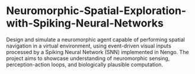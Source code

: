 # Neuromorphic-Spatial-Exploration-with-Spiking-Neural-Networks
Design and simulate a neuromorphic agent capable of performing spatial navigation in a virtual environment, using event-driven visual inputs processed by a Spiking Neural Network (SNN) implemented in Nengo. The project aims to showcase understanding of neuromorphic sensing, perception-action loops, and biologically plausible computation.
